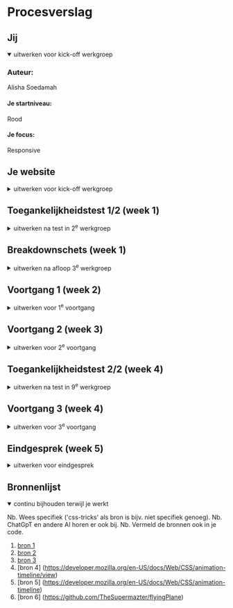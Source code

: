 # Procesverslag
## Jij

<details open>
  <summary>uitwerken voor kick-off werkgroep</summary>

  ### Auteur:
  Alisha Soedamah

  #### Je startniveau:
  Rood

  #### Je focus:
  Responsive
 
</details>





## Je website

<details>
  <summary>uitwerken voor kick-off werkgroep</summary>

  ### Je opdracht:
  link naar de website die je gaat namaken:
  https://www.flyhyer.com/

  #### Screenshot(s) van de eerste pagina (small screen): 
  Home/landings pagina:

  <img src="readme-images/ss1.png" width="375px" alt="Home pagina">

  #### Screenshot(s) van de tweede pagina (small screen):
  About us:

  <img src="readme-images/ss2.png" width="375px" alt="About pagina">
 
</details>



## Toegankelijkheidstest 1/2 (week 1)

<details>
  <summary>uitwerken na test in 2<sup>e</sup> werkgroep</summary>

  ### Bevindingen
  Lijst met je bevindingen die in de test naar voren kwamen:

  ### Web Content Accessibility Guidelines  (WCAG) checklist, test 1:
  
  #### Content:
  Use plain language and avoid figures of speech, idioms, and complicated metaphors ✅ 

  Make sure that button, a (links), and label (in forms) content is unique and descriptive ❌
  
  <img src="readme-images/wcag_check.png" width="500px">

  #### Global code:
  Use a lang attribute on the html element ✅
  
  <img src="readme-images/wcag_check2.png" width="500px">

  Provide a unique title for each page ✅
  
  <img src="readme-images/wcag_check3.png" width="500px">

  Ensure that viewport zoom is not disabled ✅
  
  <img src="readme-images/wcag_check4.png" width="500px">

  #### Keyboard:
  Make sure there is a visible focus style for interactive elements that are navigated (tab and shift + tab) to via keyboard input ❌

  Check to see that keyboard focus order matches the visual layout ✅

  #### Mobile and touch:
  Check that the site can be rotated to any orientation ✅
  
  Remove horizontal scrolling ✅
  
  Ensure that button and link icons can be activated with ease (size and position) ✅
  
  Ensure sufficient space between interactive items in order to provide a scroll area ✅

  #### Headings:
  Use heading elements to introduce content ✅

  Use only one h1 element per page or view ✅

  Heading elements should be written in a logical sequence/don't skip heading levels ❌
  <img src="readme-images/wcag_check5.png" width="500px">

  #### Lists:
  Use list elements (ol, ul, and dl elements) for list content ✅

  #### Images:
  Make sure that all img elements have an alt attribute ✅

  Make sure that decorative images use null alt (empty) attribute values ✅

  Provide a text alternative for complex images such as charts, graphs, and maps ✅

  For images containing text, make sure the alt description includes the image's text ✅
  
  #### Controls:
  Use the a element for links ✅
  
  Ensure that links are recognizable as links ✅
  
  Ensure that controls have :focus states ✅
  
  Use the button element for buttons ✅
  
  Provide a skip link and make sure that it is visible when focused ✅
  
  Identify links that open in a new tab or window ✅

  #### Appearance:
  Check if dark and light mode are supported ❌

  Check if high-contrast mode is supported ❌

  Increase text size to 200% ✅

  Make sure color isn't the only way information is conveyed ✅

  #### Animation:
  Ensure animations are subtle and do not flash too much ✅

  Provide a mechanism to pause background video ✅ No bg video ;)

  Make sure all animation obeys the prefers-reduced-motion media query ✅

  #### Color contrast:
  Check the contrast for all normal-sized text ✅

  Check the contrast for all large-sized text ✅

  Check the contrast for all icons ✅

  Check text that overlaps images or video ✅

  Check custom ::selection colors ✅
</details>



## Breakdownschets (week 1)

<details>
  <summary>uitwerken na afloop 3<sup>e</sup> werkgroep</summary>

  ### de hele pagina: 
  <img src="readme-images/breakdown_home.png" width="375px" alt="breakdown van de hele pagina">

  ### Dynamisch deel menu: 
  <img src="readme-images/dynamisch1.png" width="375px" alt="Menu open">

  ### Dynamisch deel: sliders foto & quote: 
  <img src="readme-images/dynamisch2.png" width="375px" alt="Quote silder">
  <img src="readme-images/dynamisch3.png" width="375px" alt="Foto silder">

</details>





## Voortgang 1 (week 2)

<details>
  <summary>uitwerken voor 1<sup>e</sup> voortgang</summary>

  ### Stand van zaken
  Tot nu toe gaat het goed, alleen moet ik nog veel doen voor de desktop versie van de 
  site omdat daar meer content en styling op staat dan op de small screen versie.


  ### Verslag van meeting
  Uitkomsten

  - Maak de article/div tags ul/li
  - Zet een id op de body zodat de nth-child styling niet op andere pagina's zit
  - Doe de toegankelijkheidstest
  - Foto van grid een fixed width geven

</details>





## Voortgang 2 (week 3)

<details>
  <summary>uitwerken voor 2<sup>e</sup> voortgang</summary>

  ### Stand van zaken
  Er was niet echt feedback, de site is bijna af voor volgende week.
  Ik wil de 3d website hero en tekst animaties in de site verwerken tijdens de laatste week.


  ### Verslag van meeting
  Hier na afloop snel de uitkomsten van de meeting vastleggen

  - Kijk naar [CSS scroll-driven animations](https://developer.mozilla.org/en-US/docs/Web/CSS/CSS_scroll-driven_animations)
  - Fix de border van de time line met een image i.p.v een border
  - Je kan misschien een mid-schreen media query maken (de echte site heeft alleen media-queries voor small screens en big screens).
  - Er is al veel gedaan, goed op weg :)

</details>





## Toegankelijkheidstest 2/2 (week 4)

<details>
  <summary>uitwerken na test in 9<sup>e</sup> werkgroep</summary>

  ### Bevindingen
  Lijst met je bevindingen die in de test naar voren kwamen (geef ook aan wat er verbeterd is):

</details>





## Voortgang 3 (week 4)

<details>
  <summary>uitwerken voor 3<sup>e</sup> voortgang</summary>

  ### Stand van zaken
  hier dit ging goed & dit was lastig (neem ook screenshots op van delen van je website en code)


  ### Agenda voor meeting
  samen met je groepje opstellen

  | student 1      | student 2          | student 3    | student 4        |
  | ---            | ---                | ---          | ---              |
  | dit bespreken  | en dit             | en ik dit    | en dan ik dat    |
  | en dat ook nog | dit als er tijd is | nog een punt | dit wil ik zeker |
  | ...            | ...                | ...          | ...              |


  ### Verslag van meeting
  hier na afloop snel de uitkomsten van de meeting vastleggen

  - punt 1
  - punt 2
  - nog een punt
  - ...

</details>





## Eindgesprek (week 5)

<details>
  <summary>uitwerken voor eindgesprek</summary>

  ### Je uitkomst - karakteristiek screenshots:
  <img src="readme-images/dummy-plaatje.jpg" width="375px" alt="uitomst opdracht 1">


  ### Dit ging goed/Heb ik geleerd: 
  Korte omschrijving met plaatjes

  <img src="readme-images/dummy-plaatje.jpg" width="375px" alt="top">


  ### Dit was lastig/Is niet gelukt:
  Korte omschrijving met plaatjes

  <img src="readme-images/dummy-plaatje.jpg" width="375px" alt="bummer">
</details>





## Bronnenlijst

<details open>
  <summary>continu bijhouden terwijl je werkt</summary>

  Nb. Wees specifiek ('css-tricks' als bron is bijv. niet specifiek genoeg). 
  Nb. ChatGpT en andere AI horen er ook bij.
  Nb. Vermeld de bronnen ook in je code.

  1. [bron 1](https://developer.mozilla.org/en-US/docs/Web/CSS/:nth-child)
  2. [bron 2](https://developer.mozilla.org/en-US/docs/Web/CSS/CSS_scroll-driven_animations)
  3. [bron 3](https://codepen.io/TheSupermazter/pen/ogvNvwJ)
  4. [bron 4] (https://developer.mozilla.org/en-US/docs/Web/CSS/animation-timeline/view)
  5. [bron 5] (https://developer.mozilla.org/en-US/docs/Web/CSS/animation-timeline)
  6. [bron 6] (https://github.com/TheSupermazter/flyingPlane)

</details>
